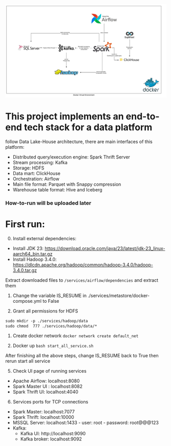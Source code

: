 ![stack architecture](architecture.jpg)

# This project implements an end-to-end tech stack for a data platform
follow Data Lake-House architecture, there are main interfaces of this platform: 
- Distributed query/execution engine: Spark Thrift Server
- Stream processing: Kafka
- Storage: HDFS
- Data mart: ClickHouse
- Orchestration: Airflow
- Main file format: Parquet with Snappy compression
- Warehouse table format: Hive and Iceberg

### How-to-run will be uploaded later

# First run:
0. Install external dependencies:
- Install JDK 23: https://download.oracle.com/java/23/latest/jdk-23_linux-aarch64_bin.tar.gz
- Install Hadoop 3.4.0: https://dlcdn.apache.org/hadoop/common/hadoop-3.4.0/hadoop-3.4.0.tar.gz

Extract downloaded files to `/services/airflow/dependencies` and extract them
 
1. Change the variable IS_RESUME in ./services/metastore/docker-compose.yml to False

2. Grant all permissions for HDFS
```
sudo mkdir -p ./services/hadoop/data
sudo chmod  777 ./services/hadoop/data/*
```

1. Create docker network
`docker network create default_net`

1. Docker up
`bash start_all_service.sh`

After finishing all the above steps, change IS_RESUME back to True then rerun start all service

5. Check UI page of running services
- Apache Airflow: localhost:8080
- Spark Master UI : localhost:8082
- Spark Thrift UI: localhost:4040

6. Services ports for TCP connections
- Spark Master: localhost:7077 
- Spark Thrift: localhost:10000
- MSSQL Server: localhost:1433 - user: root - password: root@@@123 
- Kafka:
  - Kafka UI: http://localhost:9090
  - Kafka broker: localhost:9092